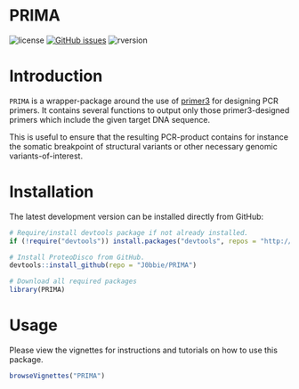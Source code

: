 # PRIMA

![license](https://img.shields.io/badge/license-GPL--3-blue.svg) [![GitHub issues](https://img.shields.io/github/issues/J0bbie/PRIMA.svg)]() ![rversion](https://img.shields.io/badge/R%20version-%3E4.1.2-lightgrey.svg)

# Introduction

`PRIMA` is a wrapper-package around the use of [primer3](https://github.com/primer3-org/primer3) for designing PCR primers.
It contains several functions to output only those primer3-designed primers which include the given target DNA sequence.

This is useful to ensure that the resulting PCR-product contains for instance the somatic breakpoint of structural variants or other necessary genomic variants-of-interest.


# Installation

The latest development version can be installed directly from GitHub:

```R
# Require/install devtools package if not already installed.
if (!require("devtools")) install.packages("devtools", repos = "http://cran.r-project.org")

# Install ProteoDisco from GitHub.
devtools::install_github(repo = "J0bbie/PRIMA")

# Download all required packages
library(PRIMA)
```

# Usage

Please view the vignettes for instructions and tutorials on how to use this package.

```R
browseVignettes("PRIMA")
```
